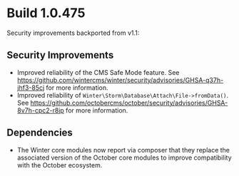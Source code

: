 # Build 1.0.475

Security improvements backported from v1.1:

## Security Improvements
- Improved reliability of the CMS Safe Mode feature. See https://github.com/wintercms/winter/security/advisories/GHSA-q37h-jhf3-85cj for more information.
- Improved reliability of `Winter\Storm\Database\Attach\File->fromData()`. See https://github.com/octobercms/october/security/advisories/GHSA-8v7h-cpc2-r8jp for more information.

## Dependencies
- The Winter core modules now report via composer that they replace the associated version of the October core modules to improve compatibility with the October ecosystem.
